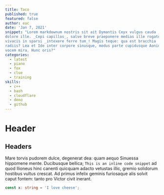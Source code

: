 ```yaml
---
title: Taco
published: true
featured: false
author: eac
date: 'Jan 7, 2021'
snippet: "Lorem markdownum nostris sit ait Dymantis Ceyx vulgus cauda _Atlantiades_ mente
dolore ille. _Cepi capillos_, salve breve praeponere medias ille rogatque picta,
vivacis in sparsi _intexere ferre tum_! Magis teque: qua est bracchia
radiis? Lea et Ide inter corpore sinusque, modus parte cupidusque Aonides
vocem mira. Hunc oris?"
categories:
  - latest
  - piano
  - fox
  - clue
  - training
skills:
  - c++
  - bash
  - cloudflare
  - deno
  - github
---
```


# Header

## Headers

Mare torvis pudorem dulce, degenerat dea: quam aequo Sinuessa hippomene mente.
Ducibusque bellica; `This is an inline code snippet` ad quod Ilioneus hinc canenti quicquam adacto vetustas
illic, gremio solidorum hostibus vultus crescat. Ad primus infelix geminis
furiosaque alis solvit caput fontem: tanto pro Victor civit inerant.

```ts
const x: string = 'I love cheese';
```
